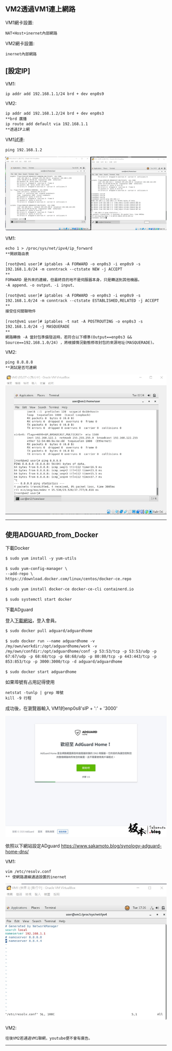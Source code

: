 ## VM2透過VM1連上網路

VM1網卡設置:

    NAT+Host+inernet內部網路


VM2網卡設置:

    inernet內部網路


## [設定IP]

VM1:


    ip addr add 192.168.1.1/24 brd + dev enp0s9



VM2:
    
    ip addr add 192.168.1.2/24 brd + dev enp0s3
    **brd 廣播
    ip route add default via 192.168.1.1
    **透過IP上網

VM1試連:

    ping 192.168.1.2

![im](https://github.com/TKTim/Docker-/blob/master/Picture/01.jpg)


VM1:

    echo 1 > /proc/sys/net/ipv4/ip_forward
    **開啟路由表

    [root@vm1 user]# iptables -A FORWARD -o enp0s3 -i enp0s9 -s 192.168.1.0/24 -m conntrack --ctstate NEW -j ACCEPT
    **
    FORWARD 是外來的連線，但最終目的地不是伺服器本身，只是轉送到其他機器。
    -A append、-o output、-i input、

    [root@vm1 user]# iptables -A FORWARD -o enp0s3 -i enp0s9 -s 192.168.1.0/24 -m conntrack --ctstate ESTABLISHED,RELATED -j ACCEPT
    ** 
    接受任何關聯物件

    [root@vm1 user]# iptables -t nat -A POSTROUTING -o enp0s3 -s 192.168.1.0/24 -j MASQUERADE
    **
    網路轉換 -A 當封包準備發送時，若符合以下標準(Output==enp0s3 && Source==192.168.1.0/24) ，將根據情況動態修改封包的來源地址(MASQUERADE)。


VM2:

    ping 8.8.8.8
    **測試是否可連網
![im](https://github.com/TKTim/Docker-/blob/master/Picture/02.jpg)

---

## 使用ADGUARD_from_Docker

下載Docker

    $ sudo yum install -y yum-utils

    $ sudo yum-config-manager \
    --add-repo \
    https://download.docker.com/linux/centos/docker-ce.repo

    $ sudo yum install docker-ce docker-ce-cli containerd.io

    $ sudo systemctl start docker



下載ADguard

登入[下載網站](https://hub.docker.com/r/adguard/adguardhome)，登入會員。

    $ sudo docker pull adguard/adguardhome

    $ sudo docker run --name adguardhome -v /my/own/workdir:/opt/adguardhome/work -v /my/own/confdir:/opt/adguardhome/conf -p 53:53/tcp -p 53:53/udp -p 67:67/udp -p 68:68/tcp -p 68:68/udp -p 80:80/tcp -p 443:443/tcp -p 853:853/tcp -p 3000:3000/tcp -d adguard/adguardhome

    $ sudo docker start adguardhome

如果埠號有占用記得使用

    netstat -tunlp | grep 埠號
    kill -9 行程

成功後，在瀏覽器輸入 VM1的enp0s8'sIP + ':' + '3000'

![im](https://github.com/TKTim/Docker-/blob/master/Picture/03.jpg)

依照以下網站設定ADguard
https://www.sakamoto.blog/synology-adguard-home-dns/

VM1:
   
    vim /etc/resolv.conf
    ** 使網路連線通過設置的inernet

![im](https://github.com/TKTim/Docker-/blob/master/Picture/04.jpg)

VM2:

    往後VM2若通過VM1聯網，youtube便不會有廣告。

---